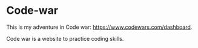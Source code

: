 # Code-war
This is my adventure in Code war: https://www.codewars.com/dashboard.

Code war is a website to practice coding skills.
